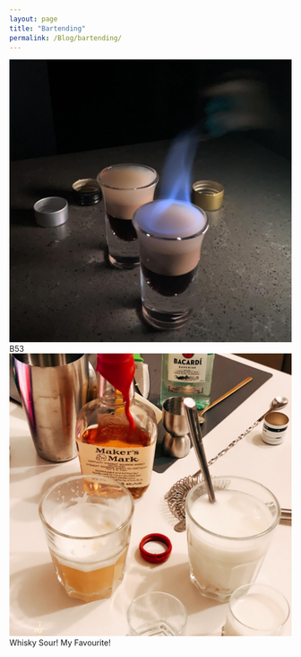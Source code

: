 ```yaml
---
layout: page
title: "Bartending"
permalink: /Blog/bartending/
---
```


<div class="bartending-gallery">
    <div class="bartending-item">
        <img src="/assets/images/bartend/B53.JPG" alt="Drink 1" />
        <div class="recipe">B53</div>
    </div>
    <div class="bartending-item">
        <img src="/assets/images/bartend/whisky_sour.jpg" alt="Drink 2" />
        <div class="recipe">Whisky Sour! My Favourite!</div>
    </div>
    <!-- Repeat this structure for more images and recipes -->
</div>